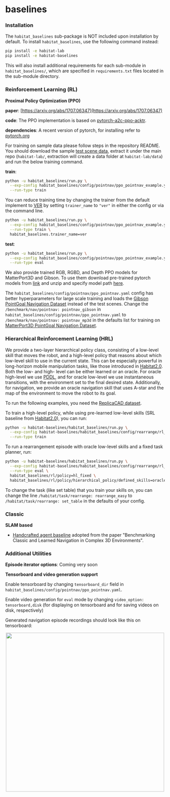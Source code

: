 baselines
==============================
### Installation

The `habitat_baselines` sub-package is NOT included upon installation by default. To install `habitat_baselines`, use the following command instead:
```bash
pip install -e habitat-lab
pip install -e habitat-baselines
```
This will also install additional requirements for each sub-module in `habitat_baselines/`, which are specified in `requirements.txt` files located in the sub-module directory.


### Reinforcement Learning (RL)

**Proximal Policy Optimization (PPO)**

**paper**: [https://arxiv.org/abs/1707.06347](https://arxiv.org/abs/1707.06347)

**code**: The PPO implementation is based on
[pytorch-a2c-ppo-acktr](https://github.com/ikostrikov/pytorch-a2c-ppo-acktr).

**dependencies**: A recent version of pytorch, for installing refer to [pytorch.org](https://pytorch.org/)

For training on sample data please follow steps in the repository README. You should download the sample [test scene data](http://dl.fbaipublicfiles.com/habitat/habitat-test-scenes.zip), extract it under the main repo (`habitat-lab/`, extraction will create a data folder at `habitat-lab/data`) and run the below training command.

**train**:
```bash
python -u habitat_baselines/run.py \
  --exp-config habitat_baselines/config/pointnav/ppo_pointnav_example.yaml \
  --run-type train
```

You can reduce training time by changing the trainer from the default implement to [VER](rl/ver/README.md) by
setting `trainer_name` to `"ver"` in either the config or via the command line.

```bash
python -u habitat_baselines/run.py \
  --exp-config habitat_baselines/config/pointnav/ppo_pointnav_example.yaml \
  --run-type train \
  habitat_baselines.trainer_name=ver
```

**test**:
```bash
python -u habitat_baselines/run.py \
  --exp-config habitat_baselines/config/pointnav/ppo_pointnav_example.yaml \
  --run-type eval
```

We also provide trained RGB, RGBD, and Depth PPO  models for MatterPort3D and Gibson.
To use them download pre-trained pytorch models from [link](https://dl.fbaipublicfiles.com/habitat/data/baselines/v1/habitat_baselines_v2.zip) and unzip and specify model path [here](agents/ppo_agents.py#L151).

The `habitat_baselines/config/pointnav/ppo_pointnav.yaml` config has better hyperparameters for large scale training and loads the [Gibson PointGoal Navigation Dataset](/README.md#datasets) instead of the test scenes.
Change the `/benchmark/nav/pointnav: pointnav_gibson` in `habitat_baselines/config/pointnav/ppo_pointnav.yaml` to `/benchmark/nav/pointnav: pointnav_mp3d` in the defaults list for training on [MatterPort3D PointGoal Navigation Dataset](/README.md#datasets).

### Hierarchical Reinforcement Learning (HRL)

We provide a two-layer hierarchical policy class, consisting of a low-level skill that moves the robot, and a high-level policy that reasons about which low-level skill to use in the current state. This can be especially powerful in long-horizon mobile manipulation tasks, like those introduced in [Habitat2.0](https://arxiv.org/abs/2106.14405). Both the low- and high- level can be either learned or an oracle. For oracle high-level we use [PDDL](https://planning.wiki/guide/whatis/pddl), and for oracle low-level we use instantaneous transitions, with the environment set to the final desired state. Additionally, for navigation, we provide an oracle navigation skill that uses A-star and the map of the environment to move the robot to its goal.

To run the following examples, you need the [ReplicaCAD dataset](https://github.com/facebookresearch/habitat-sim/blob/main/DATASETS.md#replicacad).

To train a high-level policy, while using pre-learned low-level skills (SRL baseline from [Habitat2.0](https://arxiv.org/abs/2106.14405)), you can run:

```bash
python -u habitat-baselines/habitat_baselines/run.py \
  --exp-config habitat-baselines/habitat_baselines/config/rearrange/rl_hierarchical.yaml \
  --run-type train
```
To run a rearrangement episode with oracle low-level skills and a fixed task planner, run:

```bash
python -u habitat-baselines/habitat_baselines/run.py \
  --exp-config habitat-baselines/habitat_baselines/config/rearrange/rl_hierarchical.yaml \
  --run-type eval \
  habitat_baselines/rl/policy=hl_fixed \
  habitat_baselines/rl/policy/hierarchical_policy/defined_skills=oracle_skills
```

To change the task (like set table) that you train your skills on, you can change the line `/habitat/task/rearrange: rearrange_easy` to `/habitat/task/rearrange: set_table` in the defaults of your config.


### Classic

**SLAM based**

- [Handcrafted agent baseline](slambased/README.md) adopted from the paper
"Benchmarking Classic and Learned Navigation in Complex 3D Environments".
### Additional Utilities

**Episode iterator options**:
Coming very soon

**Tensorboard and video generation support**

Enable tensorboard by changing `tensorboard_dir` field in `habitat_baselines/config/pointnav/ppo_pointnav.yaml`.

Enable video generation for `eval` mode by changing `video_option: tensorboard,disk` (for displaying on tensorboard and for saving videos on disk, respectively)

Generated navigation episode recordings should look like this on tensorboard:
<p align="center">
  <img src="../../res/img/tensorboard_video_demo.gif"  height="500">
</p>
